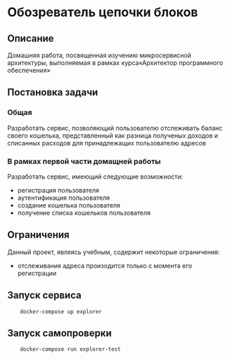 # Обозреватель цепочки блоков

## Описание
Домашняя работа, 
посвященная изучению микросервисной архитектуры, 
выполняемая в рамках курса«Архитектор программного обеспечения»

## Постановка задачи

### Общая
Разработать сервис, позволяющий пользователю отслеживать баланс своего кошелька, 
представленный как разница полученых доходов и списанных расходов для принадлежащих пользователю адресов 

### В рамках первой части домащней работы
Разработать сервис, имеющий следующие возможности:
* регистрация пользователя
* аутентификация пользователя
* создание кошелька пользователя
* получение списка кошельков пользователя

## Ограничения
Данный проект, являясь учебным, содержит некоторые ограничения:
* отслеживания адреса произодится только с момента его регистрации

## Запуск сервиса
```
    docker-compose up explorer
```

## Запуск самопроверки
```
    docker-compose run explorer-test
```
